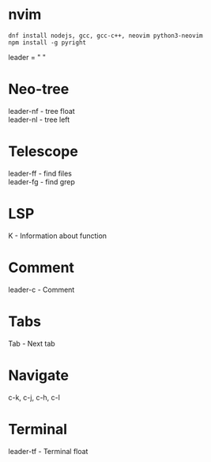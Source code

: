 # nvim
```
dnf install nodejs, gcc, gcc-c++, neovim python3-neovim
npm install -g pyright
```

leader = " "

# Neo-tree
leader-nf - tree float \
leader-nl - tree left 

# Telescope
leader-ff - find files \
leader-fg - find grep 

# LSP
K - Information about function 

# Comment
leader-c - Comment 

# Tabs
Tab - Next tab 

# Navigate
c-k, c-j, c-h, c-l 

# Terminal
leader-tf - Terminal float 